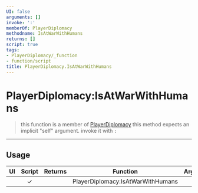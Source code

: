 ```yaml
---
UI: false
arguments: []
invoke: ':'
memberOf: PlayerDiplomacy
methodname: IsAtWarWithHumans
returns: []
script: true
tags:
- PlayerDiplomacy/_function
- function/script
title: PlayerDiplomacy.IsAtWarWithHumans
---
```

# PlayerDiplomacy:IsAtWarWithHumans
> this function is a member of [PlayerDiplomacy](civ-6/lua/PlayerDiplomacy.md)
> this method expects an implicit "self" argument. invoke it with `:`
-----
## Usage
|  UI | Script | Returns | Function | Arguments |
|:---:|:------:|-------:|:--------:|:---------|
| |✓||PlayerDiplomacy:IsAtWarWithHumans||

